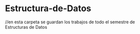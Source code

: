 # Estructura-de-Datos
//en esta carpeta se guardan los trabajos de todo el semestre de Estructuras de Datos
